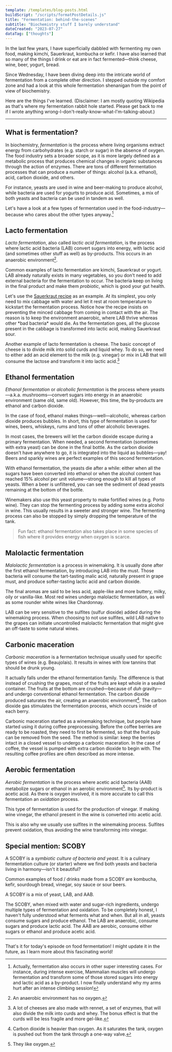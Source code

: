 ```yaml
---
template: /templates/blog-posts.html
buildScript: "/scripts/formatPostDetails.js"
title: "Fermentation: behind-the-scenes"
subtitle: "Biochemistry stuff I barely understand"
dateCreated: "2023-07-27"
dataTag: ["thoughts"]
---
```


In the last few years, I have superficially dabbled with fermenting my own food, making kimchi, Sauerkraut, kombucha or kefir. I have also learned that so many of the things I drink or eat are in fact fermented—think cheese, wine, beer, yogurt, bread.

Since Wednesday, I have been diving deep into the intricate world of fermentation from a complete other direction. I stepped outside my comfort zone and had a look at this whole fermentation shenanigan from the point of view of biochemistry.

Here are the things I've learned. <span class="subtle">(Disclaimer: I am mostly quoting Wikipedia as that's where my fermentation rabbit hole started. Please get back to me if I wrote anything wrong-I-don't-really-know-what-I'm-talking-about.)</span>

---

## What is fermentation?

In biochemistry, _fermentation_ is the process where living organisms extract energy from carbohydrates (e.g. starch or sugar) in the absence of oxygen. The food industry sets a broader scope, as it is more largely defined as a metabolic process that produces chemical changes in organic substances through the action of enzymes. There are tons of different fermentation processes that can produce a number of things: alcohol (a.k.a. ethanol), acid, carbon dioxide, and others.

For instance, yeasts are used in wine and beer-making to produce alcohol, while bacteria are used for yogurts to produce acid. Sometimes, a mix of both yeasts and bacteria can be used in tandem as well.

Let's have a look at a few types of fermentation used in the food-industry—because who cares about the other types anyway.[^1]

[^1]: Actually, fermentation also occurs in other super interesting cases. For instance, during intense exercise, Mammalian muscles will undergo fermentation and transform some of those stored sugars into energy and lactic acid as a by-product. I now finally understand why my arms hurt after an intense climbing session!

## Lacto fermentation

_Lacto fermentation_, also called _lactic acid fermentation_, is the process where lactic acid bacteria (LAB) convert sugars into energy, with lactic acid (and sometimes other stuff as well) as by-products. This occurs in an anaerobic environment[^2].

Common examples of lacto fermentation are kimchi, Sauerkraut or yogurt. LAB already naturally exists in many vegetables, so you don't need to add external bacteria for the fermentation to occur. The bacteria keep on living in the final product and make them _probiotic_, which is good your gut health.

Let's use the [Sauerkraut recipe](/recipes/german-sauerkraut/) as an example. At its simplest, you only need to mix cabbage with water and let it rest at room temperature to kickstart the fermentation process. Notice how the recipe insists on preventing the minced cabbage from coming in contact with the air. The reason is to keep the environment anaerobic, where LAB thrive whereas other \*bad bacteria\* would die. As the fermentation goes, all the glucose present in the cabbage is transformed into lactic acid, making Sauerkraut sour.

Another example of lacto fermentation is cheese. The basic concept of cheese is to divide milk into solid curds and liquid whey. To do so, we need to either add an acid element to the milk (e.g. vinegar) or mix in LAB that will consume the lactose and transform it into lactic acid.[^3]

[^2]: An anaerobic environment has no oxygen.
[^3]: A lot of cheeses are also made with rennet, a set of enzymes, that will also divide the milk into curds and whey. The bonus effect is that the curds will be less fragile and more gel-like.

## Ethanol fermentation

_Ethanol fermentation_ or _alcoholic fermentation_ is the process where yeasts—a.k.a. mushrooms—convert sugars into energy in an anaerobic environment (same old, same old). However, this time, the by-products are ethanol and carbon dioxide.

In the case of food, ethanol makes things—well—alcoholic, whereas carbon dioxide produces bubbles. In short, this type of fermentation is used for wines, beers, whiskeys, rums and tons of other alcoholic beverages.

In most cases, the brewers will let the carbon dioxide escape during a primary fermentation. When needed, a second fermentation (sometimes with extra yeast) can be done in the final bottle. As the carbon dioxide doesn't have anywhere to go, it is integrated into the liquid as bubbles—yay! Beers and sparkly wines are perfect examples of this second fermentation.

With ethanol fermentation, the yeasts die after a while: either when all the sugars have been converted into ethanol or when the alcohol content has reached 15% alcohol per unit volume—strong enough to kill all types of yeasts. When a beer is unfiltered, you can see the sediment of dead yeasts remaining at the bottom of the bottle.

Winemakers also use this yeast property to make fortified wines (e.g. Porto wine). They can stop the fermenting process by adding some extra alcohol in wine. This usually results in a sweeter and stronger wine. The fermenting process can also be stopped by simply dropping the temperature of the tank.

> Fun fact: ethanol fermentation also takes place in some species of fish where it provides energy when oxygen is scarce.

## Malolactic fermentation

_Malolactic fermentation_ is a process in winemaking. It is usually done after the first ethanol fermentation, by introducing LAB into the must. Those bacteria will consume the tart-tasting malic acid, naturally present in grape must, and produce softer-tasting lactic acid and carbon dioxide.

The final aromas are said to be less acid, apple-like and more buttery, milky, oily or vanilla-like. Most red wines undergo malolactic fermentation, as well as some rounder white wines like Chardonnay.

LAB can be very sensitive to the sulfites (sulfur dioxide) added during the winemaking process. When choosing to not use sulfites, wild LAB native to the grapes can initiate uncontrolled malolactic fermentation that might give an off-taste to some natural wines.

## Carbonic maceration

_Carbonic maceration_ is a fermentation technique usually used for specific types of wines (e.g. Beaujolais). It results in wines with low tannins that should be drunk young.

It actually falls under the ethanol fermentation family. The difference is that instead of crushing the grapes, most of the fruits are kept whole in a sealed container. The fruits at the bottom are crushed­—because of _duh_ gravity—and undergo conventional ethanol fermentation. The carbon dioxide produced saturates the air, creating an anaerobic environment[^4]. The carbon dioxide gas stimulates the fermentation process, which occurs inside of each berry.

Carbonic maceration started as a winemaking technique, but people have started using it during coffee preprocessing. Before the coffee berries are ready to be roasted, they need to first be fermented, so that the fruit pulp can be removed from the seed. The method is similar: keep the berries intact in a closed vessel to undergo a carbonic maceration. In the case of coffee, the vessel is pumped with extra carbon dioxide to begin with. The resulting coffee profiles are often described as more intense.

[^4]: Carbon dioxide is heavier than oxygen. As it saturates the tank, oxygen is pushed out from the tank through a one-way valve.

## Aerobic fermentation

_Aerobic fermentation_ is the process where acetic acid bacteria (AAB) metabolize sugars or ethanol in an aerobic environment[^5]. Its by-product is acetic acid. As there is oxygen involved, it is more accurate to call this fermentation an _oxidation_ process.

This type of fermentation is used for the production of vinegar. If making wine vinegar, the ethanol present in the wine is converted into acetic acid.

This is also why we usually use sulfites in the winemaking process. Sulfites prevent oxidation, thus avoiding the wine transforming into vinegar.

[^5]: They like oxygen.

## Special mention: SCOBY

A SCOBY is a _symbiotic culture of bacteria and yeast_. It is a culinary fermentation culture (or starter) where we find both yeasts and bacteria living in harmony—isn't it beautiful?

Common examples of food / drinks made from a SCOBY are kombucha, kefir, sourdough bread, vinegar, soy sauce or sour beers.

A SCOBY is a mix of yeast, LAB, and AAB.

The SCOBY, when mixed with water and sugar-rich ingredients, undergo multiple types of fermentation and oxidation. To be completely honest, I haven't fully understood what ferments what and when. But all in all, yeasts consume sugars and produce ethanol. The LAB are anaerobic, consume sugars and produce lactic acid. The AAB are aerobic, consume either sugars or ethanol and produce acetic acid.

---

That's it for today's episode on food fermentation! I might update it in the future, as I learn more about this fascinating world!
